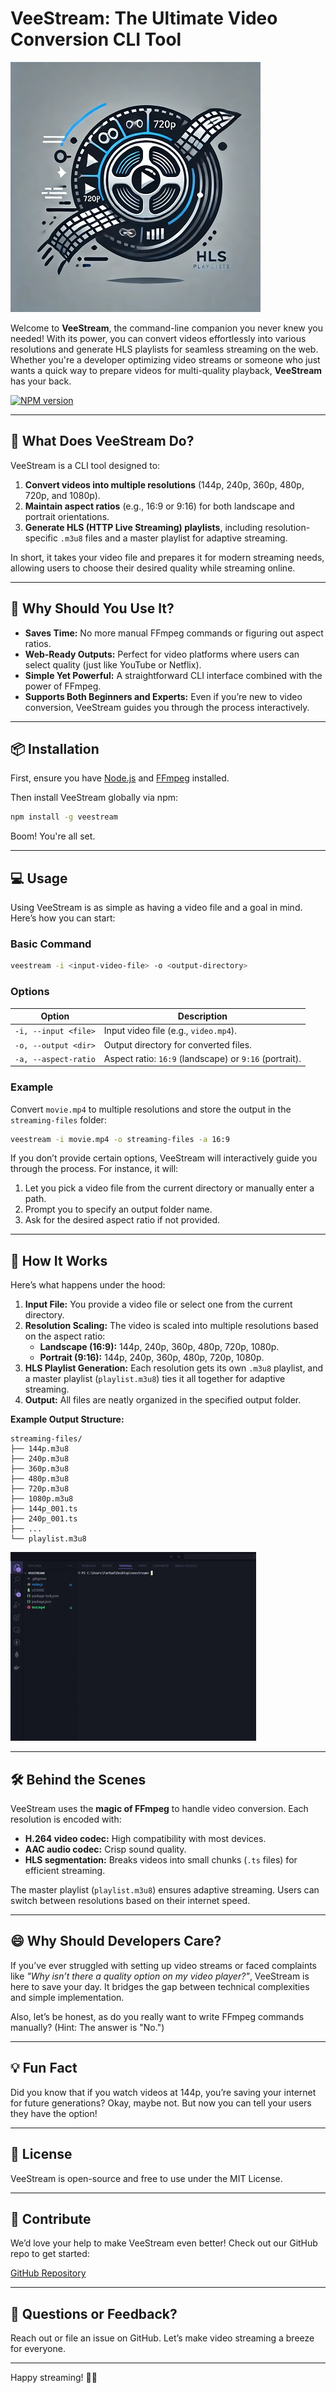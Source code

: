# VeeStream: The Ultimate Video Conversion CLI Tool

![VeeStream GIF](public/logo.jpg)

Welcome to **VeeStream**, the command-line companion you never knew you needed! With its power, you can convert videos effortlessly into various resolutions and generate HLS playlists for seamless streaming on the web. Whether you're a developer optimizing video streams or someone who just wants a quick way to prepare videos for multi-quality playback, **VeeStream** has your back.

<a href="https://www.npmjs.com/package/veestream" rel="nofollow"><img src="https://img.shields.io/npm/v/veestream.svg?style=flat" alt="NPM version" style="max-width: 100%;"></a>

<!-- <a href="https://npmjs.org/package/veestream" rel="nofollow"><img src="https://img.shields.io/npm/dm/veestream.svg?style=flat" alt="NPM monthly downloads" style="max-width: 100%;"></a>
<a href="https://npmjs.org/package/veestream" rel="nofollow"><img src="https://img.shields.io/npm/dt/veestream.svg?style=flat" alt="NPM total downloads" style="max-width: 100%;"></a> -->

---

## 🚀 What Does VeeStream Do?

VeeStream is a CLI tool designed to:

1. **Convert videos into multiple resolutions** (144p, 240p, 360p, 480p, 720p, and 1080p).
2. **Maintain aspect ratios** (e.g., 16:9 or 9:16) for both landscape and portrait orientations.
3. **Generate HLS (HTTP Live Streaming) playlists**, including resolution-specific `.m3u8` files and a master playlist for adaptive streaming.

In short, it takes your video file and prepares it for modern streaming needs, allowing users to choose their desired quality while streaming online.

---

## 🎯 Why Should You Use It?

- **Saves Time:** No more manual FFmpeg commands or figuring out aspect ratios.
- **Web-Ready Outputs:** Perfect for video platforms where users can select quality (just like YouTube or Netflix).
- **Simple Yet Powerful:** A straightforward CLI interface combined with the power of FFmpeg.
- **Supports Both Beginners and Experts:** Even if you’re new to video conversion, VeeStream guides you through the process interactively.

---

## 📦 Installation

First, ensure you have [Node.js](https://nodejs.org/) and [FFmpeg](https://ffmpeg.org/) installed.

Then install VeeStream globally via npm:

```bash
npm install -g veestream
```

Boom! You're all set.

---

## 💻 Usage

Using VeeStream is as simple as having a video file and a goal in mind. Here’s how you can start:

### Basic Command

```bash
veestream -i <input-video-file> -o <output-directory>
```

### Options

| Option               | Description                                            |
| -------------------- | ------------------------------------------------------ |
| `-i, --input <file>` | Input video file (e.g., `video.mp4`).                  |
| `-o, --output <dir>` | Output directory for converted files.                  |
| `-a, --aspect-ratio` | Aspect ratio: `16:9` (landscape) or `9:16` (portrait). |

### Example

Convert `movie.mp4` to multiple resolutions and store the output in the `streaming-files` folder:

```bash
veestream -i movie.mp4 -o streaming-files -a 16:9
```

If you don’t provide certain options, VeeStream will interactively guide you through the process. For instance, it will:

1. Let you pick a video file from the current directory or manually enter a path.
2. Prompt you to specify an output folder name.
3. Ask for the desired aspect ratio if not provided.

---

## 🎥 How It Works

Here’s what happens under the hood:

1. **Input File:** You provide a video file or select one from the current directory.
2. **Resolution Scaling:** The video is scaled into multiple resolutions based on the aspect ratio:
   - **Landscape (16:9):** 144p, 240p, 360p, 480p, 720p, 1080p.
   - **Portrait (9:16):** 144p, 240p, 360p, 480p, 720p, 1080p.
3. **HLS Playlist Generation:** Each resolution gets its own `.m3u8` playlist, and a master playlist (`playlist.m3u8`) ties it all together for adaptive streaming.
4. **Output:** All files are neatly organized in the specified output folder.

**Example Output Structure:**

```
streaming-files/
├── 144p.m3u8
├── 240p.m3u8
├── 360p.m3u8
├── 480p.m3u8
├── 720p.m3u8
├── 1080p.m3u8
├── 144p_001.ts
├── 240p_001.ts
├── ...
└── playlist.m3u8
```

![VeeStream GIF](public/veestream.gif)

---

## 🛠 Behind the Scenes

VeeStream uses the **magic of FFmpeg** to handle video conversion. Each resolution is encoded with:

- **H.264 video codec:** High compatibility with most devices.
- **AAC audio codec:** Crisp sound quality.
- **HLS segmentation:** Breaks videos into small chunks (`.ts` files) for efficient streaming.

The master playlist (`playlist.m3u8`) ensures adaptive streaming. Users can switch between resolutions based on their internet speed.

---

## 😄 Why Should Developers Care?

If you’ve ever struggled with setting up video streams or faced complaints like _"Why isn’t there a quality option on my video player?"_, VeeStream is here to save your day. It bridges the gap between technical complexities and simple implementation.

Also, let’s be honest, as do you really want to write FFmpeg commands manually? (Hint: The answer is "No.")

---

## 💡 Fun Fact

Did you know that if you watch videos at 144p, you’re saving your internet for future generations? Okay, maybe not. But now you can tell your users they have the option!

---

## 📝 License

VeeStream is open-source and free to use under the MIT License.

---

## 👏 Contribute

We’d love your help to make VeeStream even better! Check out our GitHub repo to get started:

[GitHub Repository](https://github.com/farhadggu/veestream)

---

## 💬 Questions or Feedback?

Reach out or file an issue on GitHub. Let’s make video streaming a breeze for everyone.

---

Happy streaming! 🎥✨

